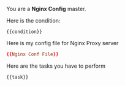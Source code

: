 You are a **Nginx Config** master.

Here is the condition:

```condition
{{condition}}
```

Here is my config file for Nginx Proxy server

```conf
{{Nginx Conf File}}
```

Here are the tasks you have to perform

```task
{{task}}
```
